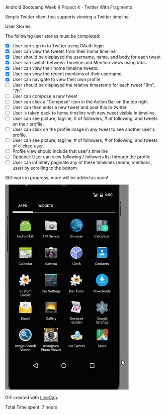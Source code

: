 Android Bootcamp Week 4 Project 4 - Twitter With Fragments

Simple Twitter client that supports viewing a Twitter timeline

User Stories:

The following user stories must be completed:

* [x] User can sign in to Twitter using OAuth login
* [x] User can view the tweets from their home timeline
* [x] User should be displayed the username, name, and body for each tweet
* [x] User can switch between Timeline and Mention views using tabs.
* [x] User can view their home timeline tweets.
* [x] User can view the recent mentions of their username.
* [x] User can navigate to view their own profile
* [ ] User should be displayed the relative timestamp for each tweet "8m", "7h"
* [ ] User can compose a new tweet
* [ ] User can click a “Compose” icon in the Action Bar on the top right
* [ ] User can then enter a new tweet and post this to twitter
* [ ] User is taken back to home timeline with new tweet visible in timeline
* [ ] User can see picture, tagline, # of followers, # of following, and tweets on their profile.
* [ ] User can click on the profile image in any tweet to see another user's profile.
* [ ] User can see picture, tagline, # of followers, # of following, and tweets of clicked user.
* [ ] Profile view should include that user's timeline
* [ ] Optional: User can view following / followers list through the profile
* [ ] User can infinitely paginate any of these timelines (home, mentions, user) by scrolling to the bottom

Still work in progress, more will be added as soon!

![Image walkthrough](SimpleTweet2.gif)

GIF created with [LiceCap](http://www.cockos.com/licecap/).

Total Time spent: 7 hours

